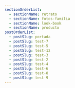 ```yaml
---
sectionOrderList:
  - sectionName: retrato
  - sectionName: fotos-familia
  - sectionName: look-book
  - sectionName: producto
postOrderList:
  - postSlug: portada
  - postSlug: test-7
  - postSlug: test-5
  - postSlug: test-12
  - postSlug: test-3
  - postSlug: test-2
  - postSlug: test-4
  - postSlug: test-6
  - postSlug: test-8
  - postSlug: test-9
---
```

